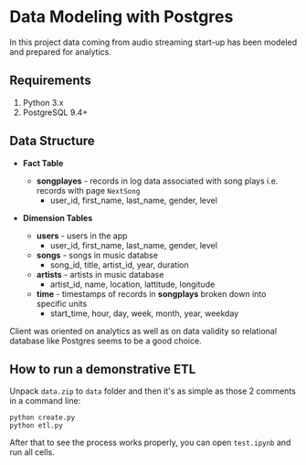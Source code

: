 # Data Modeling with Postgres

In this project data coming from audio streaming start-up has been modeled and prepared for analytics. 

## Requirements

1. Python 3.x
2. PostgreSQL 9.4+

## Data Structure

- **Fact Table**
    - **songplayes** - records in log data associated with song plays i.e. records with page `NextSong`
        - user_id, first_name, last_name, gender, level

- **Dimension Tables**
    - **users** - users in the app
        - user_id, first_name, last_name, gender, level
    - **songs** - songs in music databse
        - song_id, title, artist_id, year, duration
    - **artists** - artists in music database
        - artist_id, name, location, lattitude, longitude
    - **time** - timestamps of records in **songplays** broken down into specific units
        - start_time, hour, day, week, month, year, weekday

Client was oriented on analytics as well as on data validity so relational database like Postgres seems to be a good choice. 

## How to run a demonstrative ETL


Unpack `data.zip` to `data` folder and then it's as simple as those 2 comments in a command line:

    python create.py
    python etl.py
    
After that to see the process works properly, you can open `test.ipynb` and run all cells.
